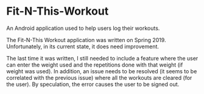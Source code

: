 # Fit-N-This-Workout
An Android application used to help users log their workouts.

The Fit-N-This Workout application was written on Spring 2019.
Unfortunately, in its current state, it does need improvement.

The last time it was written, I still needed to include a feature where the user can enter the weight used and the repetitions done with that weight (if weight was used).
In addition, an issue needs to be resolved (it seems to be correlated with the previous issue) where all the workouts are cleared (for the user). By speculation, the error causes the
user to be signed out.
